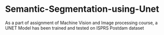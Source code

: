 # Semantic-Segmentation-using-Unet
As a part of assignment of Machine Vision and Image processing course, a UNET Model has been trained and tested on ISPRS Postdam dataset
